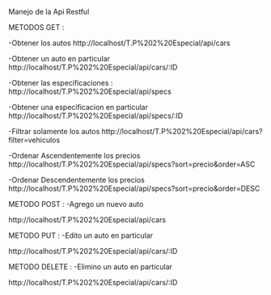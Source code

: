 
Manejo de la Api Restful

METODOS GET :

-Obtener los autos
http://localhost/T.P%202%20Especial/api/cars

-Obtener un auto en particular
http://localhost/T.P%202%20Especial/api/cars/:ID

-Obtener las especificaciones :
http://localhost/T.P%202%20Especial/api/specs

-Obtener una especificacion en particular
http://localhost/T.P%202%20Especial/api/specs/:ID

-Filtrar solamente los autos
http://localhost/T.P%202%20Especial/api/cars?filter=vehiculos


-Ordenar Ascendentemente los precios
http://localhost/T.P%202%20Especial/api/specs?sort=precio&order=ASC


-Ordenar Descendentemente los precios
http://localhost/T.P%202%20Especial/api/specs?sort=precio&order=DESC



METODO POST :
-Agrego un nuevo auto

http://localhost/T.P%202%20Especial/api/cars

METODO PUT :
-Edito un auto en particular

http://localhost/T.P%202%20Especial/api/cars/:ID

METODO DELETE :
-Elimino un auto en particular

http://localhost/T.P%202%20Especial/api/cars/:ID